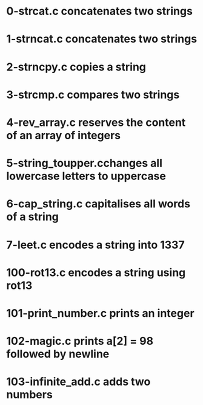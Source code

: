 # 0-strcat.c concatenates two strings
# 1-strncat.c concatenates two strings
# 2-strncpy.c copies a string
# 3-strcmp.c compares two strings
# 4-rev_array.c reserves the content of an array of integers
# 5-string_toupper.cchanges all lowercase letters to uppercase
# 6-cap_string.c capitalises all words of a string
# 7-leet.c encodes a string into 1337
# 100-rot13.c encodes a string using rot13
# 101-print_number.c prints an integer
# 102-magic.c prints a[2] = 98 followed by newline
# 103-infinite_add.c adds two numbers
